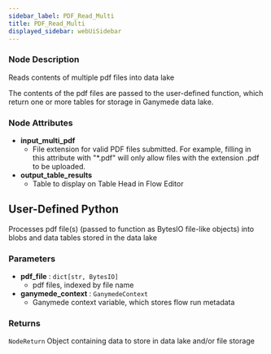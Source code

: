 ```yaml
---
sidebar_label: PDF_Read_Multi
title: PDF_Read_Multi
displayed_sidebar: webUiSidebar
---
```


### Node Description

Reads contents of multiple pdf files into data lake

The contents of the pdf files are passed to the user-defined function, which
return one or more tables for storage in Ganymede data lake.

### Node Attributes

- **input_multi_pdf**
  - File extension for valid PDF files submitted.  For example, filling in this attribute with "*.pdf" will only allow files with the extension .pdf to be uploaded.
- **output_table_results**
  - Table to display on Table Head in Flow Editor

## User-Defined Python

Processes pdf file(s) (passed to function as BytesIO file-like objects) into blobs and
data tables stored in the data lake

### Parameters

- **pdf_file** : `dict[str, BytesIO]`
    - pdf files, indexed by file name
- **ganymede_context** : `GanymedeContext`
    - Ganymede context variable, which stores flow run metadata

### Returns

`NodeReturn`
  Object containing data to store in data lake and/or file storage
